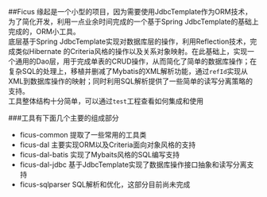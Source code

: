 ##Ficus
缘起是一个小型的项目，因为需要使用JdbcTemplate作为ORM技术，为了简化开发，利用一点业余时间完成的一个基于Spring JdbcTemplate的基础上完成的，ORM小工具。  
底层基于Spring JdbcTemplate实现对数据库层的操作，利用Reflection技术，完成类似Hibernate 的Criteria风格的操作以及关系对象映射。在此基础上，实现一个通用的Dao层，用于完成单表的CRUD操作，从而简化了简单的数据库操作；在复杂SQL的处理上，移植并删减了Mybatis的XML解析功能，通过`refId`实现从XML到数据库操作的映射；同时利用SQL解析提供了一些简单的读写分离策略的支持。  
工具整体结构十分简单，可以通过`test`工程查看如何集成和使用

###工具有下面几个主要的组成部分  
- ficus-common 提取了一些常用的工具类
- ficus-dal 主要实现ORM以及Criteria面向对象风格的支持
- ficus-dal-batis 实现了Mybaits风格的SQL编写支持
- ficus-dal-jdbc 基于JdbcTemplate实现了数据库操作接口抽象和读写分离支持
- ficus-sqlparser SQL解析和优化，这部分目前尚未完成